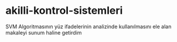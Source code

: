 # akilli-kontrol-sistemleri

SVM Algoritmasının yüz ifadelerinin analizinde kullanılmasını ele alan makaleyi sunum haline getirdim
